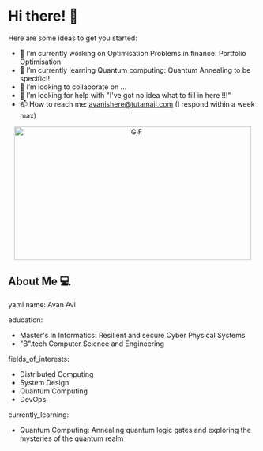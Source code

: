 # Hi there! 👋




Here are some ideas to get you started:

- 🔭 I’m currently working on Optimisation Problems in finance: Portfolio Optimisation 
- 🌱 I’m currently learning Quantum computing: Quantum Annealing to be specific!!
- 👯 I’m looking to collaborate on ...
- 🤔 I’m looking for help with "I've got no idea what to fill in here !!!"
- 📫 How to reach me: avanishere@tutamail.com (I respond within a week max)

<p align="center">
  <img src="https://media.giphy.com/media/l2vK7msJ65XF6y2w22/giphy.gif" width="480" height="270" alt="GIF">
</p>

## About Me 💻

yaml
name: Avan Avi

education:
- Master's In Informatics: Resilient and secure Cyber Physical Systems
- "B".tech Computer Science and Engineering

fields_of_interests:
- Distributed Computing
- System Design
- Quantum Computing
- DevOps

currently_learning:
- Quantum Computing: Annealing quantum logic gates and exploring the mysteries of the quantum realm

